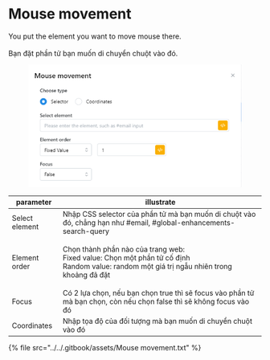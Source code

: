 # Mouse movement

You put the element you want to move mouse there.\
\
Bạn đặt phần tử bạn muốn di chuyển chuột vào đó.

<figure><img src="../../.gitbook/assets/Mouse movement.png" alt=""><figcaption></figcaption></figure>

| parameter      | illustrate                                                                                                                                            |
| -------------- | ----------------------------------------------------------------------------------------------------------------------------------------------------- |
| Select element | Nhập CSS selector của phần tử mà bạn muốn di chuột vào đó, chẳng hạn như #email, #global-enhancements-search-query                                    |
| Element order  | <p>Chọn thành phần nào của trang web:<br>Fixed value: Chọn một phần tử cố định<br>Random value: random một giá trị ngẫu nhiên trong khoảng đã đặt</p> |
| Focus          | Có 2 lựa chọn, nếu bạn chọn true thì sẽ focus vào phần tử mà bạn chọn, còn nếu chọn false thì sẽ không focus vào đó                                   |
| Coordinates    | Nhập tọa độ của đối tượng mà bạn muốn di chuyển chuột vào đó                                                                                          |



{% file src="../../.gitbook/assets/Mouse movement.txt" %}
